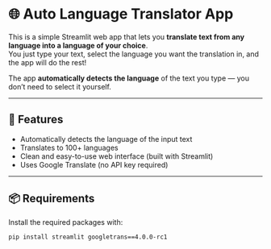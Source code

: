 # 🌐 Auto Language Translator App

This is a simple Streamlit web app that lets you **translate text from any language into a language of your choice**.  
You just type your text, select the language you want the translation in, and the app will do the rest!

The app **automatically detects the language** of the text you type — you don’t need to select it yourself.

---

## 🚀 Features

- Automatically detects the language of the input text
- Translates to 100+ languages
- Clean and easy-to-use web interface (built with Streamlit)
- Uses Google Translate (no API key required)

---

## 📦 Requirements

Install the required packages with:

```bash
pip install streamlit googletrans==4.0.0-rc1

